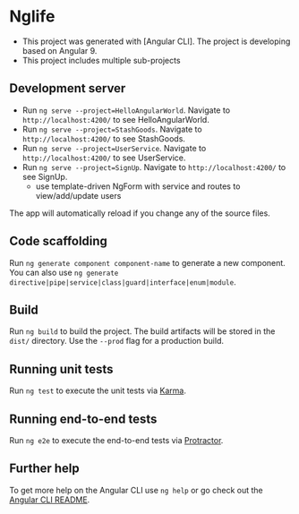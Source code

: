 # Nglife

- This project was generated with [Angular CLI]. The project is developing based on Angular 9.
- This project includes multiple sub-projects

## Development server

- Run `ng serve --project=HelloAngularWorld`. Navigate to `http://localhost:4200/` to see HelloAngularWorld.
- Run `ng serve --project=StashGoods`. Navigate to `http://localhost:4200/` to see StashGoods.
- Run `ng serve --project=UserService`. Navigate to `http://localhost:4200/` to see UserService.
- Run `ng serve --project=SignUp`. Navigate to `http://localhost:4200/` to see SignUp.
  - use template-driven NgForm with service and routes to view/add/update users

The app will automatically reload if you change any of the source files.

## Code scaffolding

Run `ng generate component component-name` to generate a new component. You can also use `ng generate directive|pipe|service|class|guard|interface|enum|module`.

## Build

Run `ng build` to build the project. The build artifacts will be stored in the `dist/` directory. Use the `--prod` flag for a production build.

## Running unit tests

Run `ng test` to execute the unit tests via [Karma](https://karma-runner.github.io).

## Running end-to-end tests

Run `ng e2e` to execute the end-to-end tests via [Protractor](http://www.protractortest.org/).

## Further help

To get more help on the Angular CLI use `ng help` or go check out the [Angular CLI README](https://github.com/angular/angular-cli/blob/master/README.md).

